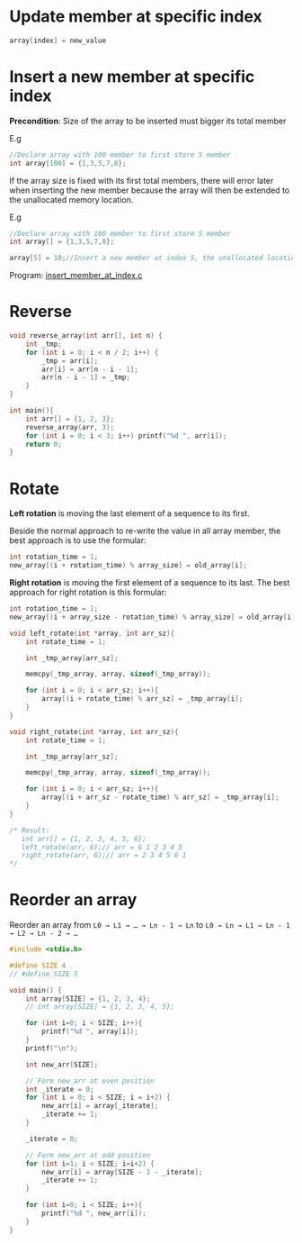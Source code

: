 # Update member at specific index

```c
array[index] = new_value
```

# Insert a new member at specific index

**Precondition**: Size of the array to be inserted must bigger its total member

E.g 

```c
//Declare array with 100 member to first store 5 member
int array[100] = {1,3,5,7,8};
```

If the array size is fixed with its first total members, there will error later when inserting the new member because the array will then be extended to the unallocated memory location.

E.g

```c
//Declare array with 100 member to first store 5 member
int array[] = {1,3,5,7,8};

array[5] = 10;//Insert a new member at index 5, the unallocated location, result in memory segment fault
```

Program: [insert_member_at_index.c](insert_member_at_index.c)
# Reverse 
```c
void reverse_array(int arr[], int n) {
    int _tmp;
    for (int i = 0; i < n / 2; i++) {
        _tmp = arr[i];
        arr[i] = arr[n - i - 1];
        arr[n - i - 1] = _tmp;
    }
}

int main(){
	int arr[] = {1, 2, 3};
    reverse_array(arr, 3);
    for (int i = 0; i < 3; i++) printf("%d ", arr[i]);
	return 0;
}
```
# Rotate
**Left rotation** is moving the last element of a sequence to its first.

Beside the normal approach to re-write the value in all array member, the best approach is to use the formular:

```c
int rotation_time = 1;
new_array[(i + rotation_time) % array_size] = old_array[i];
```
**Right rotation** is moving the first element of a sequence to its last. The best approach for right rotation is this formular:
```c
int rotation_time = 1;
new_array[(i + array_size - rotation_time) % array_size] = old_array[i];
```
```c
void left_rotate(int *array, int arr_sz){
    int rotate_time = 1;

    int _tmp_array[arr_sz];

    memcpy(_tmp_array, array, sizeof(_tmp_array));

    for (int i = 0; i < arr_sz; i++){
        array[(i + rotate_time) % arr_sz] = _tmp_array[i];
    }
}

void right_rotate(int *array, int arr_sz){
    int rotate_time = 1;

    int _tmp_array[arr_sz];

    memcpy(_tmp_array, array, sizeof(_tmp_array));

    for (int i = 0; i < arr_sz; i++){
        array[(i + arr_sz - rotate_time) % arr_sz] = _tmp_array[i];
    }
}

/* Result:
   int arr[] = {1, 2, 3, 4, 5, 6};
   left_rotate(arr, 6);// arr = 6 1 2 3 4 5
   right_rotate(arr, 6);// arr = 2 3 4 5 6 1
*/
```
# Reorder an array
Reorder an array from ``L0 → L1 → … → Ln - 1 → Ln`` to ``L0 → Ln → L1 → Ln - 1 → L2 → Ln - 2 → …``

```c
#include <stdio.h>

#define SIZE 4
// #define SIZE 5

void main() {
    int array[SIZE] = {1, 2, 3, 4};
    // int array[SIZE] = {1, 2, 3, 4, 5};

	for (int i=0; i < SIZE; i++){
		printf("%d ", array[i]);
	}
    printf("\n");

    int new_arr[SIZE];

    // Form new_arr at even position
    int _iterate = 0;
    for (int i = 0; i < SIZE; i = i+2) {
        new_arr[i] = array[_iterate];
        _iterate += 1;
    }

    _iterate = 0;

    // Form new_arr at odd position
    for (int i=1; i < SIZE; i=i+2) {
        new_arr[i] = array[SIZE - 1 - _iterate];
        _iterate += 1;
	}

    for (int i=0; i < SIZE; i++){
		printf("%d ", new_arr[i]);
	}
}
```
